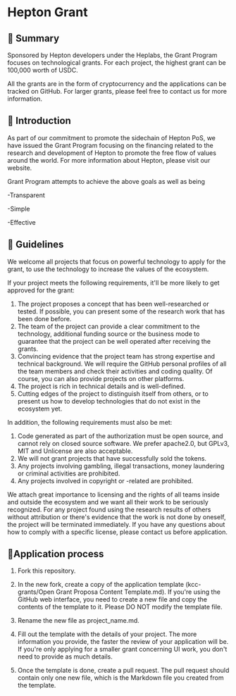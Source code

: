 # Hepton Grant
## 👏 Summary

Sponsored by Hepton developers under the Heplabs, the Grant Program focuses on technological grants. For each project, the highest grant can be 100,000 worth of USDC.

All the grants are in the form of cryptocurrency and the applications can be tracked on GitHub. For larger grants, please feel free to contact us for more information.




## 📌 Introduction

As part of our commitment to promote the sidechain of Hepton PoS, we have issued the Grant Program focusing on the financing related to the research and development of Hepton to promote the free flow of values around the world. For more information about Hepton, please visit our website.

Grant Program attempts to achieve the above goals as well as being

-Transparent

-Simple

-Effective


## 📝 Guidelines
We welcome all projects that focus on powerful technology to apply for the grant, to use the technology to increase the values of the ecosystem.

If your project meets the following requirements, it'll be more likely to get approved for the grant:

1. The project proposes a concept that has been well-researched or tested. If possible, you can present some of the research work that has been done before.
2. The team of the project can provide a clear commitment to the technology, additional funding source or the business mode to guarantee that the project can be well operated after receiving the grants.
3. Convincing evidence that the project team has strong expertise and technical background. We will require the GitHub personal profiles of all the team members and check their activities and coding quality. Of course, you can also provide projects on other platforms.
4. The project is rich in technical details and is well-defined.
5. Cutting edges of the project to distinguish itself from others, or to present us how to develop technologies that do not exist in the ecosystem yet.

In addition, the following requirements must also be met:

1. Code generated as part of the authorization must be open source, and cannot rely on closed source software. We prefer apache2.0, but GPLv3, MIT and Unlicense are also acceptable.
2. We will not grant projects that have successfully sold the tokens.
3. Any projects involving gambling, illegal transactions, money laundering or criminal activities are prohibited.
4. Any projects involved in copyright or -related are prohibited.

We attach great importance to licensing and the rights of all teams inside and outside the ecosystem and we want all their work to be seriously recognized. For any project found using the research results of others without attribution or there's evidence that the work is not done by oneself, the project will be terminated immediately. If you have any questions about how to comply with a specific license, please contact us before application.



## 📝Application process
1. Fork this repository.

2. In the new fork, create a copy of the application template (kcc-grants/Open Grant Proposa Content Template.md). If you're using the GitHub web interface, you need to create a new file and copy the contents of the template to it. Please DO NOT modify the template file. 
 
3. Rename the new file as project_name.md.

4. Fill out the template with the details of your project. The more information you provide, the faster the review of your application will be. If you're only applying for a smaller grant concerning UI work, you don't need to provide as much details.

5. Once the template is done, create a pull request. The pull request should contain only one new file, which is the Markdown file you created from the template.
